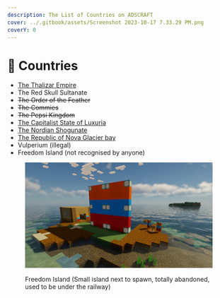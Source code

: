 ```yaml
---
description: The List of Countries on ADSCRAFT
cover: ../.gitbook/assets/Screenshot 2023-10-17 7.33.29 PM.png
coverY: 0
---
```


# 👑 Countries



* [The Thalizar Empire ](the-thalizar-empire.md)
* The Red Skull Sultanate&#x20;
* ~~The Order of the Feather~~
* ~~The Commies~~
* ~~The Pepsi Kingdom~~
* [The Capitalist State of Luxuria](the-capitalist-state-of-luxuria.md)
* [The Nordian Shogunate](the-nordian-shogunate.md)
* [The Republic of Nova Glacier bay](the-republic-of-nova-glacier-bay.md)
* Vulperium (illegal)
* Freedom Island (not recognised by anyone)

<figure><img src="../.gitbook/assets/image (2).png" alt=""><figcaption><p>Freedom Island (Small island next to spawn, totally abandoned, used to be under the railway)</p></figcaption></figure>
